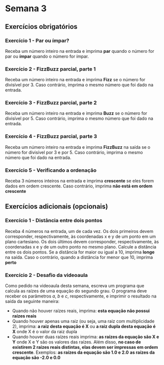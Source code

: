 # Semana 3

## Exercícios obrigatórios

### Exercício 1 - Par ou ímpar?
Receba um número inteiro na entrada e imprima
__par__
quando o número for par ou
__ímpar__
quando o número for ímpar.

### Exercício 2 - FizzBuzz parcial, parte 1
Receba um número inteiro na entrada e imprima 
__Fizz__
se o número for divisível por 3. Caso contrário, imprima o mesmo número que foi dado na entrada.

### Exercício 3 - FizzBuzz parcial, parte 2
Receba um número inteiro na entrada e imprima 
__Buzz__
se o número for divisível por 5. Caso contrário, imprima o mesmo número que foi dado na entrada.

### Exercício 4 - FizzBuzz parcial, parte 3
Receba um número inteiro na entrada e imprima
__FizzBuzz__
na saída se o número for divisível por 3 e por 5. Caso contrário, imprima o mesmo número que foi dado na entrada.

### Exercício 5 - Verificando a ordenação
Receba 3 números inteiros na entrada e imprima
__crescente__
se eles forem dados em ordem crescente. Caso contrário, imprima 
__não está em ordem crescente__

## Exercícios adicionais (opcionais)

### Exercício 1 - Distância entre dois pontos
Receba 4 números na entrada, um de cada vez. Os dois primeiros devem corresponder, respectivamente, às coordenadas x e y de um ponto em um plano cartesiano. Os dois últimos devem corresponder, respectivamente, às coordenadas x e y de um outro ponto no mesmo plano.
Calcule a distância entre os dois pontos. Se a distância for maior ou igual a 10, imprima
__longe__
na saída. Caso o contrário, quando a distância for menor que 10, imprima
__perto__

### Exercício 2 - Desafio da videoaula
Como pedido na videoaula desta semana, escreva um programa que calcula as raízes de uma equação do segundo grau. O programa deve receber os parâmetros _a_, _b_ e _c_, respectivamente, e imprimir o resultado na saída da seguinte maneira:

* Quando não houver raízes reais, imprima:
__esta equação não possui raízes reais__
* Quando houver apenas uma raiz (ou seja, uma raiz com multiplicidade 2), imprima:
__a raiz desta equação é X__
ou
__a raiz dupla desta equação é X__
onde X é o valor da raiz dupla
* Quando houver duas raízes reais imprima:
__as raízes da equação são X e Y__
onde X e Y são os valores das raízes.
Além disso, __no caso de existirem 2 raízes reais distintas, elas devem ser impressas em ordem crescente__. Exemplos:
__as raízes da equação são 1.0 e 2.0__
__as raízes da equação são -2.0 e 0.0__




